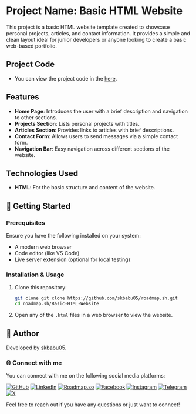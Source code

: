 # Project Name: Basic HTML Website

This project is a basic HTML website template created to showcase personal projects, articles, and contact information. It provides a simple and clean layout ideal for junior developers or anyone looking to create a basic web-based portfolio.

## Project Code

* You can view the project code in the [here](https://github.com/skbabu05/roadmap.sh/tree/main/Basic-HTML-Website).

## Features

* **Home Page**: Introduces the user with a brief description and navigation to other sections.
* **Projects Section**: Lists personal projects with titles.
* **Articles Section**: Provides links to articles with brief descriptions.
* **Contact Form**: Allows users to send messages via a simple contact form.
* **Navigation Bar**: Easy navigation across different sections of the website.

## Technologies Used

- **HTML**: For the basic structure and content of the website.

## 🚀 Getting Started

### Prerequisites

Ensure you have the following installed on your system:

- A modern web browser
- Code editor (like VS Code)
- Live server extension (optional for local testing)

### Installation & Usage

1. Clone this repository:
   ```bash
   git clone git clone https://github.com/skbabu05/roadmap.sh.git
   cd roadmap.sh/Basic-HTML-Website   
   ```
2. Open any of the `.html` files in a web browser to view the website.

## 👤 Author

Developed by [skbabu05](https://github.com/skbabu05).

### 🌐 Connect with me

You can connect with me on the following social media platforms:

[![GitHub](https://img.shields.io/badge/GitHub-181717?style=for-the-badge&logo=github&logoColor=white)](https://github.com/skbabu05) [![LinkedIn](https://img.shields.io/badge/LinkedIn-0077B5?style=for-the-badge&logo=linkedin&logoColor=white)](https://www.linkedin.com/in/skbabu05/) [![Roadmap.so](https://img.shields.io/badge/Roadmap.so-000000?style=for-the-badge&logo=roadmap.sh&logoColor=white)](https://roadmap.sh/u/skbabu05) [![Facebook](https://img.shields.io/badge/Facebook-1877F2?style=for-the-badge&logo=facebook&logoColor=white)](https://www.facebook.com/skbabu05) [![Instagram](https://img.shields.io/badge/Instagram-E4405F?style=for-the-badge&logo=instagram&logoColor=white)](https://www.instagram.com/skbabu_5/) [![Telegram](https://img.shields.io/badge/Telegram-2CA5E0?style=for-the-badge&logo=telegram&logoColor=white)](https://t.me/skbabu05) [![X](https://img.shields.io/badge/X-000000?style=for-the-badge&logo=x&logoColor=white)](https://x.com/skbabu05)

Feel free to reach out if you have any questions or just want to connect!
